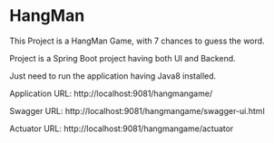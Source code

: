 # HangMan
This Project is a HangMan Game, with 7 chances to guess the word.

Project is a Spring Boot project having both UI and Backend.

Just need to run the application having Java8 installed.

Application URL: http://localhost:9081/hangmangame/

Swagger URL: http://localhost:9081/hangmangame/swagger-ui.html

Actuator URL: http://localhost:9081/hangmangame/actuator